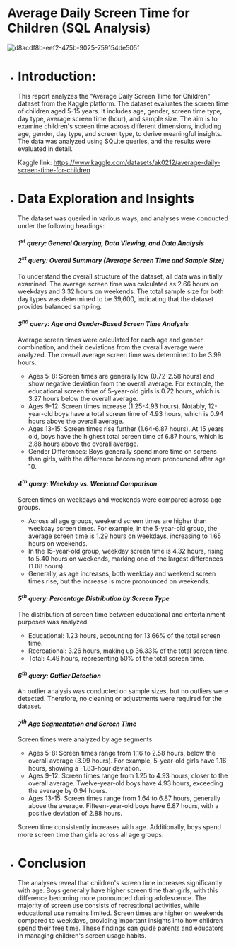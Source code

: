 # Average Daily Screen Time for Children (SQL Analysis)

![d8acdf8b-eef2-475b-9025-759154de505f](https://github.com/user-attachments/assets/fa5af318-6163-49cf-979e-26fb660d6bdf)

- # Introduction:
  This report analyzes the "Average Daily Screen Time for Children" dataset from the Kaggle platform. The dataset evaluates the screen time of children aged 5-15 years. It includes age, gender, screen time type, day type, average screen time (hour), and sample size. The aim is to examine children's screen time across different dimensions, including age, gender, day type, and screen type, to derive meaningful insights. The data was analyzed using SQLite queries, and the results were evaluated in detail.

  Kaggle link: https://www.kaggle.com/datasets/ak0212/average-daily-screen-time-for-children
  
  
- # Data Exploration and Insights
  The dataset was queried in various ways, and analyses were conducted under the following headings:


  #### *1<sup>st</sup> query: General Querying, Data Viewing, and Data Analysis*

  #### *2<sup>st</sup> query: Overall Summary (Average Screen Time and Sample Size)*
  To understand the overall structure of the dataset, all data was initially examined. The average screen time was calculated as 2.66 hours on weekdays and 3.32 hours on weekends. The total sample size for both day types was determined to be 39,600, indicating that the dataset provides balanced sampling.


  #### *3<sup>nd</sup> query: Age and Gender-Based Screen Time Analysis*
  Average screen times were calculated for each age and gender combination, and their deviations from the overall average were analyzed. The overall average screen time was determined to be 3.99 hours.

  - Ages 5-8: Screen times are generally low (0.72-2.58 hours) and show negative deviation from the overall average. For example, the educational screen time of 5-year-old girls is 0.72 hours, which is 3.27 hours below the overall average.
  - Ages 9-12: Screen times increase (1.25-4.93 hours). Notably, 12-year-old boys have a total screen time of 4.93 hours, which is 0.94 hours above the overall average.
  - Ages 13-15: Screen times rise further (1.64-6.87 hours). At 15 years old, boys have the highest total screen time of 6.87 hours, which is 2.88 hours above the overall average.
  - Gender Differences: Boys generally spend more time on screens than girls, with the difference becoming more pronounced after age 10.


  #### *4<sup>th</sup> query: Weekday vs. Weekend Comparison*
  Screen times on weekdays and weekends were compared across age groups.

  - Across all age groups, weekend screen times are higher than weekday screen times. For example, in the 5-year-old group, the average screen time is 1.29 hours on weekdays, increasing to 1.65 hours on weekends.
  - In the 15-year-old group, weekday screen time is 4.32 hours, rising to 5.40 hours on weekends, marking one of the largest differences (1.08 hours).
  - Generally, as age increases, both weekday and weekend screen times rise, but the increase is more pronounced on weekends.


  #### *5<sup>th</sup> query: Percentage Distribution by Screen Type*
  The distribution of screen time between educational and entertainment purposes was analyzed.
  - Educational: 1.23 hours, accounting for 13.66% of the total screen time.
  - Recreational: 3.26 hours, making up 36.33% of the total screen time.
  - Total: 4.49 hours, representing 50% of the total screen time.


  #### *6<sup>th</sup> query: Outlier Detection*
  An outlier analysis was conducted on sample sizes, but no outliers were detected. Therefore, no cleaning or adjustments were required for the dataset.


  #### *7<sup>th</sup> Age Segmentation and Screen Time*
  Screen times were analyzed by age segments.

  - Ages 5-8: Screen times range from 1.16 to 2.58 hours, below the overall average (3.99 hours). For example, 5-year-old girls have 1.16 hours, showing a -1.83-hour deviation.
  - Ages 9-12: Screen times range from 1.25 to 4.93 hours, closer to the overall average. Twelve-year-old boys have 4.93 hours, exceeding the average by 0.94 hours.
  - Ages 13-15: Screen times range from 1.64 to 6.87 hours, generally above the average. Fifteen-year-old boys have 6.87 hours, with a positive deviation of 2.88 hours.
  
  Screen time consistently increases with age. Additionally, boys spend more screen time than girls across all age groups.

  
- # Conclusion
  The analyses reveal that children's screen time increases significantly with age. Boys generally have higher screen time than girls, with this difference becoming more pronounced during adolescence. The majority of screen use consists of recreational activities, while educational use remains limited. Screen times are higher on weekends compared to weekdays, providing important insights into how children spend their free time. These findings can guide parents and educators in managing children's screen usage habits.
